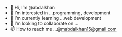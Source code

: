 - 👋 Hi, I’m @abdalkhan
- 👀 I’m interested in ...programming, development
- 🌱 I’m currently learning ...web development
- 💞️ I’m looking to collaborate on ...
- 📫 How to reach me ...@mabdalkhan15@gmail.com

<!---
abdalkhan15/abdalkhan15 is a ✨ special ✨ repository because its `README.md` (this file) appears on your GitHub profile.
You can click the Preview link to take a look at your changes.
--->
